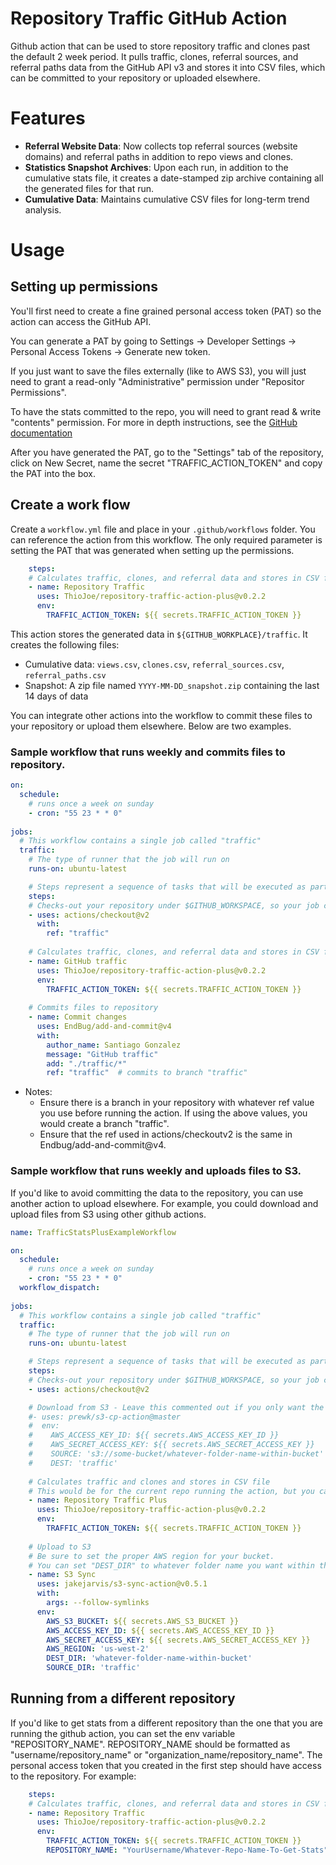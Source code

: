 # Repository Traffic GitHub Action

Github action that can be used to store repository traffic and clones past the default 2 week period. It pulls traffic, clones, referral sources, and referral paths data from the GitHub API v3 and stores it into CSV files, which can be committed to your repository or uploaded elsewhere.

# Features

- **Referral Website Data**: Now collects top referral sources (website domains) and referral paths in addition to repo views and clones.
- **Statistics Snapshot Archives**: Upon each run, in addition to the cumulative stats file, it creates a date-stamped zip archive containing all the generated files for that run.
- **Cumulative Data**: Maintains cumulative CSV files for long-term trend analysis.

# Usage

## Setting up permissions
You'll first need to create a fine grained personal access token (PAT) so the action can access the GitHub API. 

You can generate a PAT by going to 
Settings -> Developer Settings -> Personal Access Tokens -> Generate new token. 

If you just want to save the files externally (like to AWS S3), you will just need to grant a read-only "Administrative" permission under "Repositor Permissions".

To have the stats committed to the repo, you will need to grant read & write "contents" permission. For more in depth instructions, see the [GitHub documentation](https://docs.github.com/en/github/authenticating-to-github/creating-a-personal-access-token)

After you have generated the PAT, go to the "Settings" tab of the repository, click on New Secret, name the secret "TRAFFIC_ACTION_TOKEN" and copy the PAT into the box.

## Create a work flow

Create a `workflow.yml` file and place in your `.github/workflows` folder. You can reference the action from this workflow. The only required parameter is setting the PAT that was generated when setting up the permissions.
```yaml
    steps:
    # Calculates traffic, clones, and referral data and stores in CSV files
    - name: Repository Traffic 
      uses: ThioJoe/repository-traffic-action-plus@v0.2.2
      env:
        TRAFFIC_ACTION_TOKEN: ${{ secrets.TRAFFIC_ACTION_TOKEN }} 
```

This action stores the generated data in `${GITHUB_WORKPLACE}/traffic`. It creates the following files:
- Cumulative data: `views.csv`, `clones.csv`, `referral_sources.csv`, `referral_paths.csv`
- Snapshot: A zip file named `YYYY-MM-DD_snapshot.zip` containing the last 14 days of data

You can integrate other actions into the workflow to commit these files to your repository or upload them elsewhere. Below are two examples.

 ### Sample workflow that runs weekly and commits files to repository.

```yaml
on:
  schedule: 
    # runs once a week on sunday
    - cron: "55 23 * * 0"
    
jobs:
  # This workflow contains a single job called "traffic"
  traffic:
    # The type of runner that the job will run on
    runs-on: ubuntu-latest

    # Steps represent a sequence of tasks that will be executed as part of the job
    steps:
    # Checks-out your repository under $GITHUB_WORKSPACE, so your job can access it
    - uses: actions/checkout@v2
      with:
        ref: "traffic"
    
    # Calculates traffic, clones, and referral data and stores in CSV files
    - name: GitHub traffic 
      uses: ThioJoe/repository-traffic-action-plus@v0.2.2
      env:
        TRAFFIC_ACTION_TOKEN: ${{ secrets.TRAFFIC_ACTION_TOKEN }} 
     
    # Commits files to repository
    - name: Commit changes
      uses: EndBug/add-and-commit@v4
      with:
        author_name: Santiago Gonzalez
        message: "GitHub traffic"
        add: "./traffic/*"
        ref: "traffic"  # commits to branch "traffic" 
```
- Notes:
  - Ensure there is a branch in your repository with whatever ref value you use before running the action. If using the above values, you would create a branch "traffic".  
  - Ensure that the ref used in actions/checkoutv2 is the same in Endbug/add-and-commit@v4. 

### Sample workflow that runs weekly and uploads files to S3.
 
If you'd like to avoid committing the data to the repository, you can use another action to upload elsewhere. For example, you could download and upload files from S3 using other github actions.

```yaml
name: TrafficStatsPlusExampleWorkflow

on:
  schedule: 
    # runs once a week on sunday
    - cron: "55 23 * * 0"
  workflow_dispatch:
    
jobs:
  # This workflow contains a single job called "traffic"
  traffic:
    # The type of runner that the job will run on
    runs-on: ubuntu-latest

    # Steps represent a sequence of tasks that will be executed as part of the job
    steps:
    # Checks-out your repository under $GITHUB_WORKSPACE, so your job can access it
    - uses: actions/checkout@v2

    # Download from S3 - Leave this commented out if you only want the snapshots and don't care about the cumulative data files
    #- uses: prewk/s3-cp-action@master
    #  env:
    #    AWS_ACCESS_KEY_ID: ${{ secrets.AWS_ACCESS_KEY_ID }}
    #    AWS_SECRET_ACCESS_KEY: ${{ secrets.AWS_SECRET_ACCESS_KEY }}
    #    SOURCE: 's3://some-bucket/whatever-folder-name-within-bucket'
    #    DEST: 'traffic'
    
    # Calculates traffic and clones and stores in CSV file
	# This would be for the current repo running the action, but you can add the REPOSITORY_NAME variable to fetch another repo's stats (see next section for example).
    - name: Repository Traffic Plus
      uses: ThioJoe/repository-traffic-action-plus@v0.2.2
      env:
        TRAFFIC_ACTION_TOKEN: ${{ secrets.TRAFFIC_ACTION_TOKEN }}
     
    # Upload to S3
	# Be sure to set the proper AWS region for your bucket.
	# You can set "DEST_DIR" to whatever folder name you want within the bucket, but do not change the SOURCE_DIR, that is the temporary folder name within the github workspace
    - name: S3 Sync
      uses: jakejarvis/s3-sync-action@v0.5.1
      with:
        args: --follow-symlinks
      env:
        AWS_S3_BUCKET: ${{ secrets.AWS_S3_BUCKET }}
        AWS_ACCESS_KEY_ID: ${{ secrets.AWS_ACCESS_KEY_ID }}
        AWS_SECRET_ACCESS_KEY: ${{ secrets.AWS_SECRET_ACCESS_KEY }}
        AWS_REGION: 'us-west-2'
        DEST_DIR: 'whatever-folder-name-within-bucket'
        SOURCE_DIR: 'traffic'
```
## Running from a different repository
If you'd like to get stats from a different repository than the one that you are running the github action, you can set the env variable "REPOSITORY_NAME". REPOSITORY_NAME should be formatted as "username/repository_name" or "organization_name/repository_name". The personal access token that you created in the first step should have access to the repository. For example:

```yaml
    steps:
    # Calculates traffic, clones, and referral data and stores in CSV files
    - name: Repository Traffic 
      uses: ThioJoe/repository-traffic-action-plus@v0.2.2
      env:
        TRAFFIC_ACTION_TOKEN: ${{ secrets.TRAFFIC_ACTION_TOKEN }}
        REPOSITORY_NAME: "YourUsername/Whatever-Repo-Name-To-Get-Stats"
```
